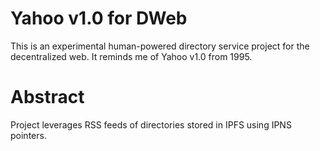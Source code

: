 # Yahoo v1.0 for DWeb

This is an experimental human-powered directory service project for the decentralized web. It reminds me of Yahoo v1.0 from 1995.

# Abstract

Project leverages RSS feeds of directories stored in IPFS using IPNS pointers.
